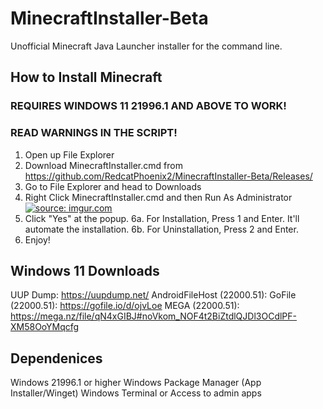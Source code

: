 # MinecraftInstaller-Beta
Unofficial Minecraft Java Launcher installer for the command line.

## How to Install Minecraft
### REQUIRES WINDOWS 11 21996.1 AND ABOVE TO WORK!
### READ WARNINGS IN THE SCRIPT!

1. Open up File Explorer
2. Download MinecraftInstaller.cmd from https://github.com/RedcatPhoenix2/MinecraftInstaller-Beta/Releases/
3. Go to File Explorer and head to Downloads
4. Right Click MinecraftInstaller.cmd and then Run As Administrator
<a href="https://imgur.com/h9GuOO5"><img src="https://i.imgur.com/h9GuOO5.png" title="source: imgur.com" /></a>
5. Click "Yes" at the popup.
6a. For Installation, Press 1 and Enter. It'll automate the installation.
6b. For Uninstallation, Press 2 and Enter.
7. Enjoy!

## Windows 11 Downloads

UUP Dump: https://uupdump.net/
AndroidFileHost (22000.51): 
GoFile (22000.51): https://gofile.io/d/ojvLoe
MEGA (22000.51): https://mega.nz/file/qN4xGIBJ#noVkom_NOF4t2BiZtdlQJDl3OCdlPF-XM58OoYMqcfg

## Dependenices
Windows 21996.1 or higher
Windows Package Manager (App Installer/Winget)
Windows Terminal or Access to admin apps
